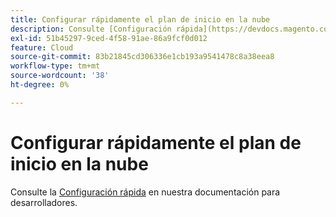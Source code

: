 ```yaml
---
title: Configurar rápidamente el plan de inicio en la nube
description: Consulte [Configuración rápida](https://devdocs.magento.com/guides/v2.3/cloud/cdn/configure-fastly.html) en nuestra documentación para desarrolladores.
exl-id: 51b45297-9ced-4f58-91ae-86a9fcf0d012
feature: Cloud
source-git-commit: 83b21845cd306336e1cb193a9541478c8a38eea8
workflow-type: tm+mt
source-wordcount: '38'
ht-degree: 0%

---
```


# Configurar rápidamente el plan de inicio en la nube

Consulte la [Configuración rápida](https://devdocs.magento.com/guides/v2.3/cloud/cdn/configure-fastly.html) en nuestra documentación para desarrolladores.
